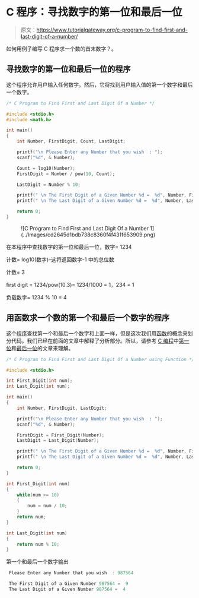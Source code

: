 # C 程序：寻找数字的第一位和最后一位

> 原文：<https://www.tutorialgateway.org/c-program-to-find-first-and-last-digit-of-a-number/>

如何用例子编写 C 程序求一个数的首末数字？。

## 寻找数字的第一位和最后一位的程序

这个程序允许用户输入任何数字。然后，它将找到用户输入值的第一个数字和最后一个数字。

```c
/* C Program to Find First and Last Digit Of a Number */

#include <stdio.h>
#include <math.h>

int main()
{
  	int Number, FirstDigit, Count, LastDigit;

  	printf("\n Please Enter any Number that you wish  : ");
  	scanf("%d", & Number);

  	Count = log10(Number); 	
  	FirstDigit = Number / pow(10, Count);

  	LastDigit = Number % 10;

	printf(" \n The First Digit of a Given Number %d =  %d", Number, FirstDigit);
	printf(" \n The Last Digit of a Given Number %d =  %d", Number, LastDigit);

  	return 0;
}
```

<figure class="wp-block-image">![C Program to Find First and Last Digit Of a Number 1](../Images/cd2645d1bdb738c8360f4f431f653909.png)</figure>

在本程序中查找数字的第一位和最后一位，数字= 1234

计数= log10(数字)–这将返回数字-1 中的总位数

计数= 3

first digit = 1234/pow(10.3)= 1234/1000 = 1，234 = 1

负载数字= 1234 % 10 = 4

## 用函数求一个数的第一个和最后一个数字的程序

这个[程序](https://www.tutorialgateway.org/c-programming-examples/)查找第一个和最后一个数字和上面一样，但是这次我们用[函数](https://www.tutorialgateway.org/functions-in-c/)的概念来划分代码。我们已经在前面的文章中解释了分析部分。所以，请参考 [C 编程](https://www.tutorialgateway.org/c-programming/)中[第一位](https://www.tutorialgateway.org/c-program-to-find-first-digit-of-a-number/)和[最后一位](https://www.tutorialgateway.org/c-program-find-last-digit-number/)的文章来理解。

```c
/* C Program to Find First and Last Digit Of a Number using Function */

#include <stdio.h>

int First_Digit(int num);
int Last_Digit(int num); 

int main()
{
  	int Number, FirstDigit, LastDigit;

  	printf("\n Please Enter any Number that you wish  : ");
  	scanf("%d", & Number);

  	FirstDigit = First_Digit(Number);
  	LastDigit = Last_Digit(Number);

	printf(" \n The First Digit of a Given Number %d =  %d", Number, FirstDigit);  
  	printf(" \n The Last Digit of a Given Number %d =  %d", Number, LastDigit);

  	return 0;
}

int First_Digit(int num)
{
	while(num >= 10)
	{
		num = num / 10;
	}
	return num;
}

int Last_Digit(int num)
{
	return num % 10;
}
```

第一个和最后一个数字输出

```c
 Please Enter any Number that you wish  : 987564

 The First Digit of a Given Number 987564 =  9 
 The Last Digit of a Given Number 987564 =  4
```